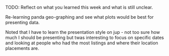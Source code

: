 TODO: Reflect on what you learned this week and what is still unclear.

Re-learning panda geo-graphing and see what plots would be best for presenting data.

Noted that I have to learn the presentation style on jup - not too sure how much I should be presenting but twas interesting to focus on specific dates and looking at people who had the most listings and where their location placements are.
